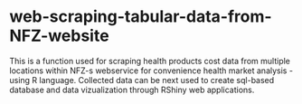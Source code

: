 # web-scraping-tabular-data-from-NFZ-website
This is a function used for scraping health products cost data from multiple locations within NFZ-s webservice for convenience health market analysis - using R language.
Collected data can be next used to create sql-based database and data vizualization through RShiny web applications.
